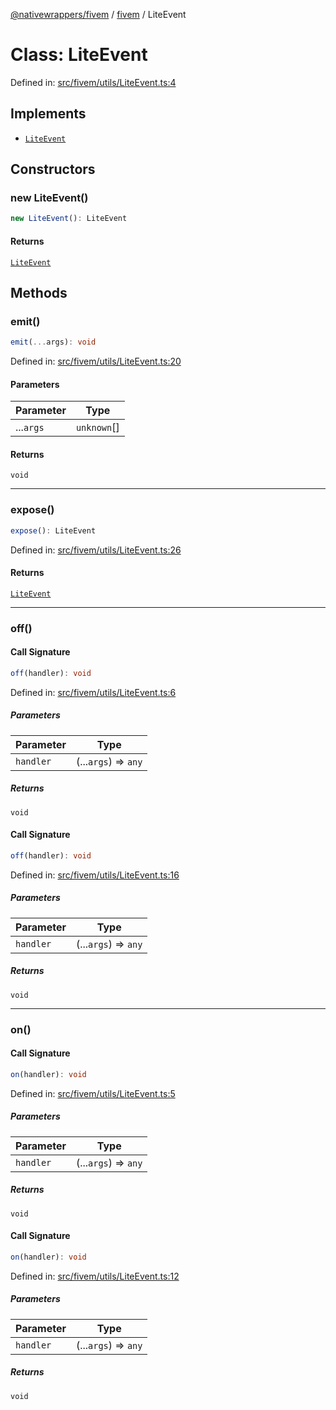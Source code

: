 [@nativewrappers/fivem](../../README.md) / [fivem](../README.md) / LiteEvent

# Class: LiteEvent

Defined in: [src/fivem/utils/LiteEvent.ts:4](https://github.com/nativewrappers/nativewrappers/blob/bf1d263f0188667cde482dc5657983cf3674a640/src/fivem/utils/LiteEvent.ts#L4)

## Implements

- [`LiteEvent`](LiteEvent.md)

## Constructors

### new LiteEvent()

```ts
new LiteEvent(): LiteEvent
```

#### Returns

[`LiteEvent`](LiteEvent.md)

## Methods

### emit()

```ts
emit(...args): void
```

Defined in: [src/fivem/utils/LiteEvent.ts:20](https://github.com/nativewrappers/nativewrappers/blob/bf1d263f0188667cde482dc5657983cf3674a640/src/fivem/utils/LiteEvent.ts#L20)

#### Parameters

| Parameter | Type |
| ------ | ------ |
| ...`args` | `unknown`[] |

#### Returns

`void`

***

### expose()

```ts
expose(): LiteEvent
```

Defined in: [src/fivem/utils/LiteEvent.ts:26](https://github.com/nativewrappers/nativewrappers/blob/bf1d263f0188667cde482dc5657983cf3674a640/src/fivem/utils/LiteEvent.ts#L26)

#### Returns

[`LiteEvent`](LiteEvent.md)

***

### off()

#### Call Signature

```ts
off(handler): void
```

Defined in: [src/fivem/utils/LiteEvent.ts:6](https://github.com/nativewrappers/nativewrappers/blob/bf1d263f0188667cde482dc5657983cf3674a640/src/fivem/utils/LiteEvent.ts#L6)

##### Parameters

| Parameter | Type |
| ------ | ------ |
| `handler` | (...`args`) => `any` |

##### Returns

`void`

#### Call Signature

```ts
off(handler): void
```

Defined in: [src/fivem/utils/LiteEvent.ts:16](https://github.com/nativewrappers/nativewrappers/blob/bf1d263f0188667cde482dc5657983cf3674a640/src/fivem/utils/LiteEvent.ts#L16)

##### Parameters

| Parameter | Type |
| ------ | ------ |
| `handler` | (...`args`) => `any` |

##### Returns

`void`

***

### on()

#### Call Signature

```ts
on(handler): void
```

Defined in: [src/fivem/utils/LiteEvent.ts:5](https://github.com/nativewrappers/nativewrappers/blob/bf1d263f0188667cde482dc5657983cf3674a640/src/fivem/utils/LiteEvent.ts#L5)

##### Parameters

| Parameter | Type |
| ------ | ------ |
| `handler` | (...`args`) => `any` |

##### Returns

`void`

#### Call Signature

```ts
on(handler): void
```

Defined in: [src/fivem/utils/LiteEvent.ts:12](https://github.com/nativewrappers/nativewrappers/blob/bf1d263f0188667cde482dc5657983cf3674a640/src/fivem/utils/LiteEvent.ts#L12)

##### Parameters

| Parameter | Type |
| ------ | ------ |
| `handler` | (...`args`) => `any` |

##### Returns

`void`
